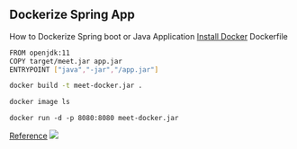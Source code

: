 ## Dockerize Spring App
How to Dockerize Spring boot or Java Application
<a href="https://www.digitalocean.com/community/tutorials/how-to-install-and-use-docker-on-ubuntu-20-04">Install Docker</a>
Dockerfile
```bash
FROM openjdk:11
COPY target/meet.jar app.jar
ENTRYPOINT ["java","-jar","/app.jar"]
```
```bash
docker build -t meet-docker.jar .
```
```bash
docker image ls
```
```
docker run -d -p 8080:8080 meet-docker.jar
```
<a href="https://www.baeldung.com/java-dockerize-app">Reference</a>
<img src="/repository/screenshots/Dockerfile.jpg"></img>
